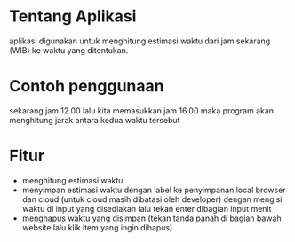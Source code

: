 # Tentang Aplikasi
aplikasi digunakan untuk menghitung estimasi waktu dari jam sekarang (WIB) ke waktu yang ditentukan. 

# Contoh penggunaan
sekarang jam 12.00 lalu kita memasukkan jam 16.00 maka program akan menghitung jarak antara kedua waktu tersebut

# Fitur
- menghitung estimasi waktu
- menyimpan estimasi waktu dengan label ke penyimpanan local browser dan cloud (untuk cloud masih dibatasi oleh developer) dengan mengisi waktu di input yang disediakan lalu tekan enter dibagian input menit
- menghapus waktu yang disimpan (tekan tanda panah di bagian bawah website lalu klik item yang ingin dihapus)
